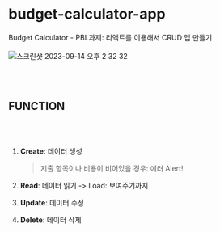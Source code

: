 # budget-calculator-app
Budget Calculator - PBL과제: 리액트를 이용해서 CRUD 앱 만들기 
<br><br>
![스크린샷 2023-09-14 오후 2 32 32](https://github.com/HJunng/budget-calculator-app/assets/56528404/34cd7df1-bdd8-49d8-98b8-8f2d1330d344)

<br><br>

## FUNCTION
<br>

<br>

1. **Create**: 데이터 생성
   > 지출 항목이나 비용이 비어있을 경우: 에러 Alert! 
   > 

2. **Read**: 데이터 읽기 -> Load: 보여주기까지

3. **Update**: 데이터 수정

4. **Delete**: 데이터 삭제
